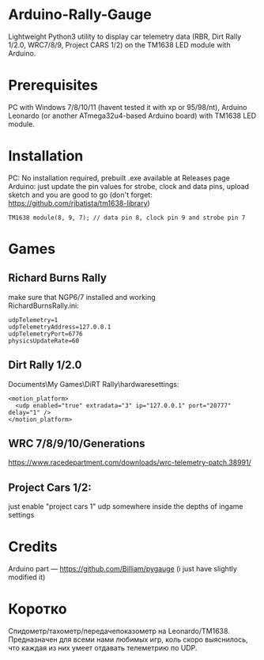 # Arduino-Rally-Gauge
Lightweight Python3 utility to display car telemetry data (RBR, Dirt Rally 1/2.0, WRC7/8/9, Project CARS 1/2) on the TM1638 LED module with Arduino.
# Prerequisites
PC with Windows 7/8/10/11 (havent tested it with xp or 95/98/nt), Arduino Leonardo (or another ATmega32u4-based Arduino board) with TM1638 LED module.
# Installation
PC: No installation required, prebuilt .exe available at Releases page  
Arduino: just update the pin values for strobe, clock and data pins, upload sketch and you are good to go (don't forget: https://github.com/rjbatista/tm1638-library)
```
TM1638 module(8, 9, 7); // data pin 8, clock pin 9 and strobe pin 7
```
# Games
## Richard Burns Rally
make sure that NGP6/7 installed and working  
RichardBurnsRally.ini:  
```[NGP]
udpTelemetry=1
udpTelemetryAddress=127.0.0.1
udpTelemetryPort=6776
physicsUpdateRate=60
```
## Dirt Rally 1/2.0
Documents\My Games\DiRT Rally\hardwaresettings:  
```
<motion_platform>
  <udp enabled="true" extradata="3" ip="127.0.0.1" port="20777" delay="1" />
</motion_platform>
```
## WRC 7/8/9/10/Generations
https://www.racedepartment.com/downloads/wrc-telemetry-patch.38991/
## Project Cars 1/2:
just enable "project cars 1" udp somewhere inside the depths of ingame settings

# Credits
Arduino part — https://github.com/Billiam/pygauge (i just have slightly modified it)

# Коротко
Спидометр/тахометр/передачепоказометр на Leonardo/TM1638. Предназначен для всеми нами любимых игр, коль скоро выяснилось, что каждая из них умеет отдавать телеметрию по UDP.
